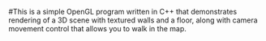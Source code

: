 #This is a simple OpenGL program written in C++ that demonstrates rendering of a 3D scene with textured walls and a floor, along with camera movement control that allows you to walk in the map.
